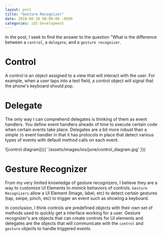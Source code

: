 ```yaml
---
layout: post
title: "Gesture Recognizer"
date: 2018-06-20 08:00:00 -0500
categories: iOS Development 
---
```


In the post, I seek to find the answer to the question "What is the difference between a `control`, a `delegate`, and a `gesture recognizer`. 

# Control
A control is an object assigned to a view that will interact with the user. For example, when a user taps into a text field, a control object will signal that the phone's keyboard should pop. 

# Delegate 
The only way I can comprehend delegates is thinking of them as event handlers. You define event handlers aheado of time to execute certain code when certain events take place. Delegates are a bit more robust than a simple `JS` event handler in that it has protocols in place that detect various types of events with default method calls on each event. 

![control diagram]({{ '/assets/images/ios/june/control_diagram.jpg' }})

# Gesture Recognizer
From my very limited knowledge of gesture recognizers, I believe they are a way to customize UI Elements to mimick behaviors of controls. `Gesture Recognizers` allow a UI Element (Image, label, etc) to detect certain gestures (tap, swipe, pinch, etc) to trigger an event such as showing a keyboard. 

In conclusion, I think controls are predefined objects with their own set of methods used to quickly get a interface working for a user. Gesture recognizer's are objects that can create controls for UI elements and delegates are the objects that will communicate with the `control` and `gesture` objects to handle triggered events.
